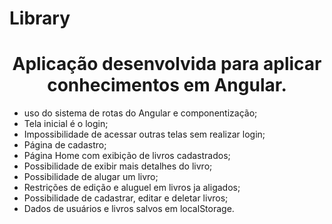 # Library
<h1 align="center"> Aplicação desenvolvida para aplicar conhecimentos em Angular. </h1>

<ul>
  <li>uso do sistema de rotas do Angular e componentização;</li>
  <li>Tela inicial é o login;</li>
  <li>Impossibilidade de acessar outras telas sem realizar login;</li>
  <li>Página de cadastro;</li>
  <li>Página Home com exibição de livros cadastrados;</li>
  <li>Possibilidade de exibir mais detalhes do livro;</li>
  <li>Possibilidade de alugar um livro;</li>
  <li>Restrições de edição e aluguel em livros ja aligados;</li>
  <li>Possibilidade de cadastrar, editar e deletar livros;</li>
  <li>Dados de usuários e livros salvos em localStorage.</li>
</ul>


